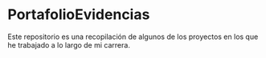 # PortafolioEvidencias
 Este repositorio es una recopilación de algunos de los proyectos en los que he trabajado a lo largo de mi carrera.
